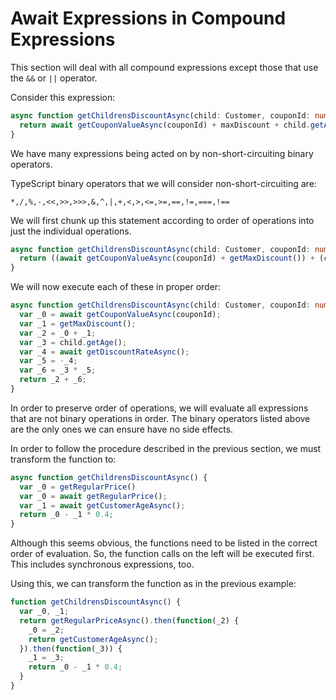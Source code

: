 # Await Expressions in Compound Expressions

This section will deal with all compound expressions except those that use the `&&` or `||` operator.

Consider this expression:

```ts
async function getChildrensDiscountAsync(child: Customer, couponId: number) {
  return await getCouponValueAsync(couponId) + maxDiscount + child.getAge() * -(await getDiscountRateAsync());
}
```
We have many expressions being acted on by non-short-circuiting binary operators.

TypeScript binary operators that we will consider non-short-circuiting are:
```
*,/,%,-,<<,>>,>>>,&,^,|,+,<,>,<=,>=,==,!=,===,!==
```

We will first chunk up this statement according to order of operations into just the individual operations.

```ts
async function getChildrensDiscountAsync(child: Customer, couponId: number) {
  return ((await getCouponValueAsync(couponId) + getMaxDiscount()) + (child.getAge() * -(await getDiscountRateAsync())));
}
```

We will now execute each of these in proper order:
```ts
async function getChildrensDiscountAsync(child: Customer, couponId: number) {
  var _0 = await getCouponValueAsync(couponId);
  var _1 = getMaxDiscount();
  var _2 = _0 + _1;
  var _3 = child.getAge();
  var _4 = await getDiscountRateAsync();
  var _5 = -_4;
  var _6 = _3 * _5;
  return _2 + _6;
}
```

In order to preserve order of operations, we will evaluate all expressions that are not binary operations in order.
The binary operators listed above are the only ones we can ensure have no side effects.

In order to follow the procedure described in the previous section, we must transform the function to:

```ts
async function getChildrensDiscountAsync() {
  var _0 = getRegularPrice()
  var _0 = await getRegularPrice();
  var _1 = await getCustomerAgeAsync();
  return _0 - _1 * 0.4;
}
```

Although this seems obvious, the functions need to be listed in the correct order of evaluation. So, the function
calls on the left will be executed first. This includes synchronous expressions, too.

Using this, we can transform the function as in the previous example:
```js
function getChildrensDiscountAsync() {
  var _0, _1;
  return getRegularPriceAsync().then(function(_2) {
    _0 = _2;
    return getCustomerAgeAsync();
  }).then(function(_3)) {
    _1 = _3; 
    return _0 - _1 * 0.4;
  }
}
```
